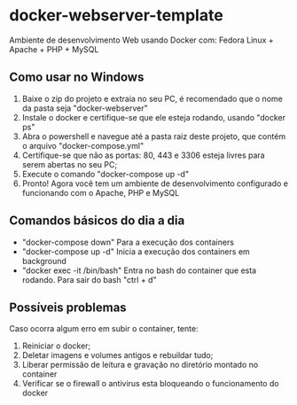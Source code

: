 # docker-webserver-template
Ambiente de desenvolvimento Web usando Docker com: Fedora Linux + Apache + PHP + MySQL

## Como usar no Windows
1) Baixe o zip do projeto e extraia no seu PC, é recomendado que o nome da pasta seja "docker-webserver"
2) Instale o docker e certifique-se que ele esteja rodando, usando "docker ps"
3) Abra o powershell e navegue até a pasta raiz deste projeto, que contém o arquivo "docker-compose.yml"
4) Certifique-se que não as portas: 80, 443 e 3306 esteja livres para serem abertas no seu PC; 
5) Execute o comando "docker-compose up -d"
6) Pronto! Agora você tem um ambiente de desenvolvimento configurado e funcionando com o Apache, PHP e MySQL

## Comandos básicos do dia a dia
- "docker-compose down" Para a execução dos containers
- "docker-compose up -d" Inicia a execução dos containers em background
- "docker exec -it <ID DO CONTAINER> /bin/bash" Entra no bash do container que esta rodando. Para sair do bash "ctrl + d"
  
## Possíveis problemas
Caso ocorra algum erro em subir o container, tente:
1) Reiniciar o docker;
2) Deletar imagens e volumes antigos e rebuildar tudo;
3) Liberar permissão de leitura e gravação no diretório montado no container
4) Verificar se o firewall o antivirus esta bloqueando o funcionamento do docker
